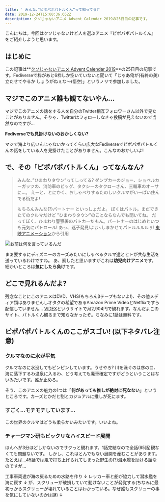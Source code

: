 ```yaml
---
title: ' みんな、”ピポパポパトルくん”って知ってる?'
date: 2019-12-24T15:00:36.652Z
description: クソじゃないアニメ Advent Calendar 2019の25日目の記事です。
---
```

こんにちは。今回はクソじゃないけど人を選ぶアニメ『ピポパポパトルくん』をご紹介しようと思います。

## はじめに

この記事は**[クソじゃないアニメ Advent Calendar 2019](https://adventar.org/calendars/3982)**の25日目の記事です。Fediverseで枠があと6枠しか空いていないと聞いて「じゃあ俺が(有終の美)立たせてやるか しょうがねぇな〜(悟空)」というノリで参加しました。

## マジでこのアニメ誰も観てないやん…

マジでこのアニメの話をする人を自分のTwitter相互フォロワーさん以外で見たことがありません。そりゃ、Twitterはフォローしなきゃ投稿が見えないので当然なのですが…

**Fediverseでも見掛けないのおかしくない?**

マジで海より広いんじゃないかってくらい広大なFediverseでピポパポパトルくんの話をしている人を見掛けたことがありません。こんなのおかしいよ!

## で、その「ピポパポパトルくん」ってなんなん?
> みんな、”ひまわりタウン”ってしってる?
> ダンプカーのジョー、ショベルカーガッツの、消防車のビッグ、タクシーのタクローさん、三輪車のオーサに…。
> えーと、とにかく、おしゃべりするたのしいクルマがいーぱい住んでる街だよ!
>
> もちろんみんな(?)パートナー といっしょだよ。
> ぼくはパトル。まだできたてのクルマだけど ”ひまわりタウン”のことならなんでも聞いてね。
> だってぼく、ひまわり警察署のパトカーだもん。パートナーのはじめといつも元気にパトロール!
> あっ、迷子発見!よぉ~しまかせてパトルルルルぅ!
> [東映アニメーション](http://www.toei-anim.co.jp/tv/patoru/tokei/index.html)から引用

![お前は何を言っているんだ](/img/おまえは何を言っているんだ.jpg)

まぁ要するにディズニーのカーズみたいにしゃべるクルマ達とヒトが共存生活を送っているわけですね。
あ、察したと思いますがこれは**幼児向けアニメ**です。細かいところは**気にしたら負け**です。

## どこで見れるんだよ?
残念なことにこのアニメはDVD、VHS(もちろんβテープもないよ!)、その他メディア類はありませんしオタクの希望であるAmazon Prime VideoとNetflixですら配信していません…
[VIDEX](https://www.videx.jp/detail/anime/v_a_toeianimation/atoa0366_0000/index.htm)というサイトで月2,904円で観れます。なんだよこのサイト、パトルくん観るまで知らなかったぞ。ちなみに1話は無料です。

## ピポパポパトルくんのここがスゴい! (以下ネタバレ注意)
### クルマなのに水が平気
クルマなのに水没してもピンピンしています。うせやろ? 川を泳ぐのは序の口、海に落下するわ温泉に入るわ、どう考えても廃車確定ですがどうということはないみたいです。誰か止めろ。

そう、このアニメの魅力の1つは「**何があっても推しが絶対に死なない**」というところです。カーズとかだと割とカジュアルに推しが死にます。

### すごく…モチモチしています…
この世界のクルマはどうも柔らかいみたいです。いいよね。

### チャージマン研もビックリなハイスピード展開
ほんへが3分ほどしかないのでサクっと観れます。1話完結なので全話(65話)観なくても問題ないです。
しかし、これはとんでもない展開を産むことがあります。たとえば…45話では嵐で打ち上げられてしまった野生の(?)潜水艦を助ける話なのですが…

工事車両達が海の戻るための水路を作り
↓
レッカー車と船が協力して潜水艦を海に戻す
↓
が、スクリューが破損していて動けないことが発覚する(ちなみに最初っからスクリューが壊れていることはわかっている。なぜ誰もスクリューの事を気にしていないのかは謎)
↓

